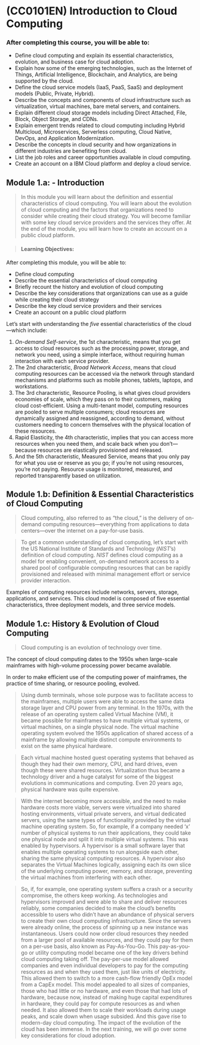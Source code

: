 # (CC0101EN) Introduction to Cloud Computing

### After completing this course, you will be able to: 

*   Define cloud computing and explain its essential characteristics, evolution, and business case for cloud adoption.
*   Explain how some of the emerging technologies, such as the Internet of Things, Artificial Intelligence, Blockchain, and Analytics, are being supported by the cloud.
*   Define the cloud service models (IaaS, PaaS, SaaS) and deployment models (Public, Private, Hybrid).
*   Describe the concepts and components of cloud infrastructure such as virtualization, virtual machines, bare metal servers, and containers.
*   Explain different cloud storage models including Direct Attached, File, Block, Object Storage, and CDNs.
*   Explain emergent trends related to cloud computing including Hybrid Multicloud, Microservices, Serverless computing, Cloud Native, DevOps, and Application Modernization.
*   Describe the concepts in cloud security and how organizations in different industries are benefiting from cloud.
*   List the job roles and career opportunities available in cloud computing.
*   Create an account on a IBM Cloud platform and deploy a cloud service.

## Module 1.a: - Introduction

>In this module you will learn about the definition and essential characteristics of cloud computing. You will learn about the evolution of cloud computing and the factors that organizations need to consider while creating their cloud strategy. You will become familiar with some key cloud service providers and the services they offer. At the end of the module, you will learn how to create an account on a public cloud platform.

>#### Learning Objectives:

After completing this module, you will be able to:

*    Define cloud computing
*    Describe the essential characteristics of cloud computing
*    Briefly recount the history and evolution of cloud computing
*    Describe the key considerations that organizations can use as a guide while creating their cloud strategy
*    Describe the key cloud service providers and their services
*    Create an account on a public cloud platform

Let’s start with understanding the _five_ essential characteristics of the cloud—which include:

1. _On-demand Self-service_, the 1st characteristic, means that you get access to cloud resources such as the processing power, storage, and network you need, using a  simple interface, without requiring human interaction with each service provider.
2. The 2nd characteristic, _Broad Network Access_, means that cloud computing resources can be accessed via the network through standard mechanisms and platforms such as mobile phones, tablets, laptops, and workstations.
3. The 3rd characteristic, Resource Pooling, is what gives cloud providers economies of scale, which they pass on to their customers, making cloud cost-efficient.
Using a multi-tenant model, computing resources are pooled to serve multiple consumers; cloud resources are dynamically assigned and reassigned, according to demand, without customers needing to concern themselves with the physical location of these resources.
4. Rapid Elasticity, the 4th characteristic, implies that you can access more resources when you need them, and scale back when you don’t—because resources are elastically provisioned and released.
5. And the 5th characteristic, Measured Service, means that you only pay for what you use or reserve as you go; if you’re not using resources, you’re not paying.
Resource usage is monitored, measured, and reported transparently based on utilization.


## Module 1.b: Definition & Essential Characteristics of Cloud Computing
>Cloud computing, also referred to as “the cloud,” is the delivery of on-demand computing resources—everything from applications to data centers—over the internet on a pay-for-use basis.

>To get a common understanding of cloud computing, let’s start with the US National Institute of Standards and Technology (_NIST_’s) definition of cloud computing.
_NIST_ defines cloud computing as a model for enabling convenient, on-demand network access to a shared pool of configurable computing resources that can be rapidly provisioned and released with minimal management effort or service provider interaction.
 
Examples of computing resources include networks, servers, storage, applications, and services.
This cloud model is composed of five essential characteristics, three deployment models, and three service models.

## Module 1.c: History & Evolution of Cloud Computing
>Cloud computing is an evolution of technology over time.

The concept of cloud computing dates to the 1950s when large-scale mainframes with high-volume processing power became available.

In order to make efficient use of the computing power of mainframes, the practice of time sharing, or resource pooling, evolved.

>Using dumb terminals, whose sole purpose was to facilitate access to the mainframes, multiple users were able to access the same data storage layer and CPU power from any terminal.
>In the 1970s, with the release of an operating system called Virtual Machine (VM), it became possible for mainframes to have multiple virtual systems, or virtual machines, on a single physical node.
>The virtual machine operating system evolved the 1950s application of shared access of a mainframe by allowing multiple distinct compute environments to exist on the same physical hardware.

>Each virtual machine hosted guest operating systems that behaved as though they had their own memory, CPU, and hard drives, even though these were shared resources.
>Virtualization thus became a technology driver and a huge catalyst for some of the biggest evolutions in communications and computing.
>Even 20 years ago, physical hardware was quite expensive.

>With the internet becoming more accessible, and the need to make hardware costs more viable, servers were virtualized into shared hosting environments, virtual private servers, and virtual dedicated servers, using the same types of functionality provided by the virtual machine operating system.
>So, for example, if a company needed ‘x’ number of physical systems to run their applications, they could take one physical node and split it into multiple virtual systems.
>This was enabled by hypervisors.
A hypervisor is a small software layer that enables multiple operating systems to run alongside each other, sharing the same physical computing resources.
A hypervisor also separates the Virtual Machines logically, assigning each its own slice of the underlying computing power, memory, and storage, preventing the virtual machines from interfering with each other.

>So, if, for example, one operating system suffers a crash or a security compromise, the others keep working.
As technologies and hypervisors improved and were able to share and deliver resources reliably, some companies decided to make the cloud’s benefits accessible to users who didn’t have an abundance of physical servers to create their own cloud computing infrastructure.
Since the servers were already online, the process of spinning up a new instance was instantaneous.
Users could now order cloud resources they needed from a larger pool of available resources, and they could pay for them on a per-use basis, also known as Pay-As-You-Go.
>This pay-as-you-go or utility computing model became one of the key drivers behind cloud computing taking off.
The pay-per-use model allowed companies and even individual developers to pay for the computing resources as and when they used them, just like units of electricity.
This allowed them to switch to a more cash-flow friendly OpEx model from a CapEx model.
This model appealed to all sizes of companies, those who had little or no hardware, and even those that had lots of hardware, because now, instead of making huge capital expenditures in hardware, they could pay for compute resources as and when needed.
>It also allowed them to scale their workloads during usage peaks, and scale down when usage subsided.
And this gave rise to modern-day cloud computing.
The impact of the evolution of the cloud has been immense.
In the next training, we will go over some key considerations for cloud adoption.
